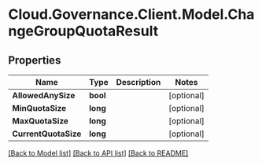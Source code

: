 # Cloud.Governance.Client.Model.ChangeGroupQuotaResult
## Properties

Name | Type | Description | Notes
------------ | ------------- | ------------- | -------------
**AllowedAnySize** | **bool** |  | [optional] 
**MinQuotaSize** | **long** |  | [optional] 
**MaxQuotaSize** | **long** |  | [optional] 
**CurrentQuotaSize** | **long** |  | [optional] 

[[Back to Model list]](../README.md#documentation-for-models) [[Back to API list]](../README.md#documentation-for-api-endpoints) [[Back to README]](../README.md)


